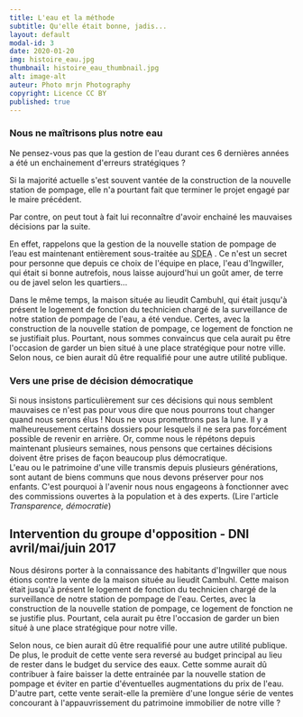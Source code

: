 ```yaml
---
title: L'eau et la méthode
subtitle: Qu'elle était bonne, jadis...
layout: default
modal-id: 3
date: 2020-01-20
img: histoire_eau.jpg
thumbnail: histoire_eau_thumbnail.jpg
alt: image-alt
auteur: Photo mrjn Photography
copyright: Licence CC BY
published: true
---
```

### Nous ne maîtrisons plus notre eau ###
Ne pensez-vous pas que la gestion de l'eau durant ces 6 dernières années a été un enchainement d'erreurs stratégiques ?

Si la majorité actuelle s'est souvent vantée de la construction de la nouvelle station de pompage, elle n'a pourtant fait que terminer le projet engagé par le maire précédent.

Par contre, on peut tout à fait lui reconnaître d'avoir enchainé les mauvaises décisions par la suite.

En effet, rappelons que la gestion de la nouvelle station de pompage de l’eau est maintenant entièrement sous-traitée au <abbr title="Syndicat des Eaux et de l'Assainissement Alsace-Moselle">SDEA</abbr> . Ce n'est un secret pour personne que depuis ce choix de l'équipe en place, l'eau d'Ingwiller, qui était si bonne autrefois, nous laisse aujourd'hui un goût amer, de terre ou de javel selon les quartiers...

Dans le même temps, la maison située au lieudit Cambuhl, qui était jusqu'à présent le logement de fonction du technicien chargé de la surveillance de notre station de pompage de l'eau, a été vendue. Certes, avec la construction de la nouvelle station de pompage, ce logement de fonction ne se justifiait plus. Pourtant, nous sommes convaincus que cela aurait pu être l'occasion de garder un bien situé à une place stratégique pour notre ville. Selon nous, ce bien aurait dû être requalifié pour une autre utilité publique. 
### Vers une prise de décision démocratique
Si nous insistons particulièrement sur ces décisions qui nous semblent mauvaises ce n'est pas pour vous dire que nous pourrons tout changer quand nous serons élus ! Nous ne vous promettrons pas la lune. Il y a malheureusement certains dossiers pour lesquels il ne sera pas forcément possible de revenir en arrière. 
Or, comme nous le répétons depuis maintenant plusieurs semaines, nous pensons que certaines décisions doivent être prises de façon beaucoup plus démocratique.   
L'eau ou le patrimoine d'une ville transmis depuis plusieurs générations, sont autant de biens communs que nous devons préserver pour nos enfants. 
C'est pourquoi à l'avenir nous nous engageons à fonctionner avec des commissions ouvertes à la population et à des experts. (Lire l'article *Transparence, démocratie*)
<div class="col-lg-12 bg-light-gray" id="dni" >
    <h2 class="text-primary"> Intervention du groupe d'opposition - <b>DNI</b> avril/mai/juin 2017 </h2>  
<p>Nous désirons porter à la connaissance des habitants d'Ingwiller que nous étions contre la vente de la maison située au lieudit Cambuhl. Cette maison était jusqu'à présent le logement de fonction du technicien chargé de la surveillance de notre station de pompage de l'eau. Certes, avec la construction de la nouvelle station de pompage, ce logement de fonction ne se justifie plus. Pourtant, cela aurait pu être l'occasion de garder un bien situé à une place stratégique pour notre ville.</p> 
<p>Selon nous, ce bien aurait dû être requalifié pour une autre utilité publique. De plus, le produit de cette vente sera reversé au budget principal au lieu de rester dans le budget du service des eaux. Cette somme aurait dû contribuer à faire baisser la dette entrainée par la nouvelle station de pompage et éviter en partie d'éventuelles augmentations du prix de l'eau. D'autre part, cette vente serait-elle la première d'une longue série de ventes concourant à l'appauvrissement du patrimoine immobilier de notre ville ? </p>
</div>